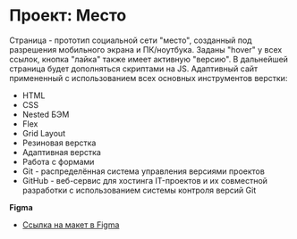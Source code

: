 # Проект: Место
Страница - прототип социальной сети "место", созданный под разрешения мобильного экрана и ПК/ноутбука. Заданы "hover" у всех ссылок, кнопка "лайка" также имеет активную "версию". В дальнейшей страница будет дополняться скриптами на JS.
Адаптивный сайт примененный с использованием всех основных инструментов верстки:

- HTML
- CSS
- Nested БЭМ
- Flex
- Grid Layout
- Резиновая верстка
- Адаптивная верстка
- Работа с формами
- Git - распределённая система управления версиями проектов
- GitHub - веб-сервис для хостинга IT-проектов и их совместной разработки с использованием системы контроля версий Git

**Figma**

* [Ссылка на макет в Figma](https://www.figma.com/file/2cn9N9jSkmxD84oJik7xL7/JavaScript.-Sprint-4?node-id=0%3A1)
